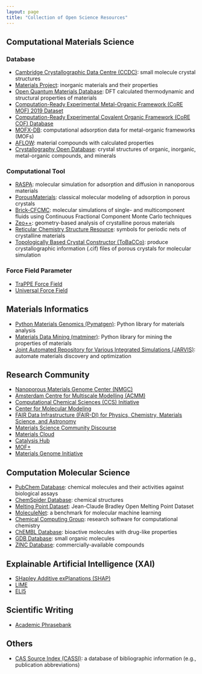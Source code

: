 ```yaml
---
layout: page
title: "Collection of Open Science Resources"
---
```


## Computational Materials Science
### Database
- [Cambridge Crystallographic Data Centre (CCDC)](https://www.ccdc.cam.ac.uk/structures/): small molecule crystal structures
- [Materials Project](https://next-gen.materialsproject.org/): inorganic materials and their properties
- [Open Quantum Materials Database](https://oqmd.org/): DFT calculated thermodynamic and structural properties of materials
- [Computation-Ready Experimental Metal-Organic Framework (CoRE MOF) 2019 Dataset](https://zenodo.org/records/7691378)
- [Computation-Ready Experimental Covalent Organic Framework (CoRE COF) Database](https://core-cof.github.io/CoRE-COF-Database/)
- [MOFX-DB](https://mof.tech.northwestern.edu/): computational adsorption data for metal-organic frameworks (MOFs)
- [AFLOW](http://www.aflowlib.org/): material compounds with calculated properties
- [Crystallography Open Database](http://www.crystallography.net/cod/): crystal structures of organic, inorganic, metal-organic compounds, and minerals

### Computational Tool
- [RASPA](https://iraspa.org/raspa/): molecular simulation for adsorption and diffusion in nanoporous materials​
- [PorousMaterials](https://simonensemble.github.io/PorousMaterials.jl/stable/): classical molecular modeling of adsorption in porous crystals
- [Brick-CFCMC](https://gitlab.com/ETh_TU_Delft/Brick-CFCMC): molecular simulations of single- and multicomponent fluids using Continuous Fractional Component Monte Carlo techniques
- [Zeo++](http://www.zeoplusplus.org/): geometry-based analysis of crystalline porous materials
- [Reticular Chemistry Structure Resource](https://rcsr.anu.edu.au/): symbols for periodic nets of crystalline materials
- [Topologically Based Crystal Constructor (ToBaCCo)](https://github.com/tobacco-mofs/tobacco_3.0): produce crystallographic information (.cif) files of porous crystals for molecular simulation

### Force Field Parameter
- [TraPPE Force Field](http://trappe.oit.umn.edu/)
- [Universal Force Field](https://simonensemble.github.io/PorousMaterials.jl/dev/force_field/)


## Materials Informatics
- [Python Materials Genomics (Pymatgen)](https://pymatgen.org/): Python library for materials analysis
- [Materials Data Mining (matminer)](https://matminer.readthedocs.io/): Python library for mining the properties of materials
- [Joint Automated Repository for Various Integrated Simulations (JARVIS)](https://jarvis.nist.gov/): automate materials discovery and optimization 


## Research Community
- [Nanoporous Materials Genome Center (NMGC)](http://www1.chem.umn.edu/nmgc/)
- [Amsterdam Centre for Multiscale Modelling (ACMM)](https://www.acmm.nl/)
- [Computational Chemical Sciences (CCS) Initiative](https://ccs-psi.org/)
- [Center for Molecular Modeling](https://molmod.ugent.be/)
- [FAIR Data Infrastructure (FAIR-DI) for Physics, Chemistry, Materials Science, and Astronomy](https://www.fair-di.eu/fair-di/)
- [Materials Science Community Discourse](https://matsci.org/)
- [Materials Cloud](https://www.materialscloud.org/home)
- [Catalysis Hub](https://www.catalysis-hub.org/)
- [MOF+](https://www.mofplus.org/)
- [Materials Genome Initiative](https://www.mgi.gov/)


## Computation Molecular Science
- [PubChem Database](https://pubchem.ncbi.nlm.nih.gov/): chemical molecules and their activities against biological assays
- [ChemSpider Database](https://www.chemspider.com/): chemical structures
- [Melting Point Dataset](http://dx.doi.org/10.6084/m9.figshare.1031638): Jean-Claude Bradley Open Melting Point Dataset
- [MoleculeNet](https://moleculenet.org/): a benchmark for molecular machine learning
- [Chemical Computing Group](https://www.chemcomp.com/index.htm): research software for computational chemistry
- [ChEMBL Database](https://www.ebi.ac.uk/chembl/): bioactive molecules with drug-like properties
- [GDB Database](https://gdb.unibe.ch/downloads/): small organic molecules
- [ZINC Database](https://zinc15.docking.org/): commercially-available compounds


## Explainable Artificial Intelligence (XAI)
- [SHapley Additive exPlanations (SHAP)](https://shap.readthedocs.io/en/latest/)
- [LIME](https://github.com/marcotcr/lime)
- [ELI5](https://eli5.readthedocs.io/en/latest/)


## Scientific Writing
- [Academic Phrasebank](https://www.phrasebank.manchester.ac.uk/)


## Others
- [CAS Source Index (CASSI)](https://cassi.cas.org/search.jsp): a database of bibliographic information (e.g., publication abbreviations)


